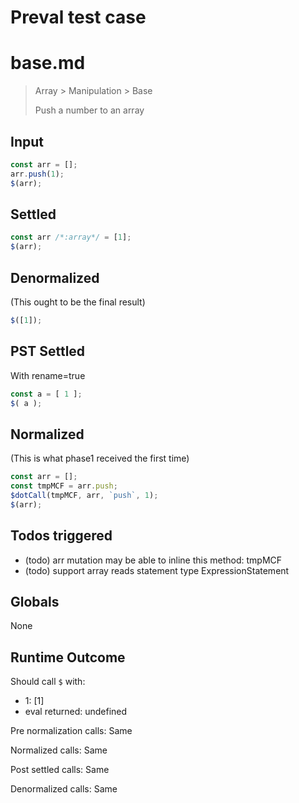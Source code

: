 # Preval test case

# base.md

> Array > Manipulation > Base
>
> Push a number to an array

## Input

`````js filename=intro
const arr = [];
arr.push(1);
$(arr);
`````


## Settled


`````js filename=intro
const arr /*:array*/ = [1];
$(arr);
`````


## Denormalized
(This ought to be the final result)

`````js filename=intro
$([1]);
`````


## PST Settled
With rename=true

`````js filename=intro
const a = [ 1 ];
$( a );
`````


## Normalized
(This is what phase1 received the first time)

`````js filename=intro
const arr = [];
const tmpMCF = arr.push;
$dotCall(tmpMCF, arr, `push`, 1);
$(arr);
`````


## Todos triggered


- (todo) arr mutation may be able to inline this method: tmpMCF
- (todo) support array reads statement type ExpressionStatement


## Globals


None


## Runtime Outcome


Should call `$` with:
 - 1: [1]
 - eval returned: undefined

Pre normalization calls: Same

Normalized calls: Same

Post settled calls: Same

Denormalized calls: Same
